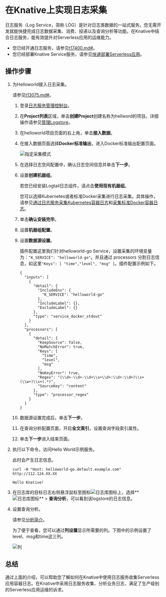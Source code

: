 # 在Knative上实现日志采集

日志服务（Log Service，简称 LOG）是针对日志类数据的一站式服务。您无需开发就能快捷完成日志数据采集、消费、投递以及查询分析等功能。在Knative中结合日志服务，能有效提升对Serverless应用的运维能力。

-   您已经开通日志服务，请参见[t17400.md\#](/cn.zh-CN/Kubernetes集群用户指南/可观测性/日志管理/通过日志服务采集Kubernetes容器日志.md)。
-   您已经部署Knative Service服务，请参见[快速部署Serverless应用](/cn.zh-CN/Kubernetes集群用户指南/Knative管理/Knative服务管理/快速部署Serverless应用.md)。

## 操作步骤

1.  为Helloworld接入日志采集。

    请参见[t13075.md\#](/cn.zh-CN/数据采集/Logtail采集/采集容器日志/通过DaemonSet-控制台方式采集Kubernetes标准输出.md)。

    1.  登录[日志服务管理控制台](http://sls.console.aliyun.com/)。

    2.  在**Project列表**区域，单击**创建Project**创建名称为hellword的项目。详细操作请参见[管理Logstore](/cn.zh-CN/数据采集/准备工作/管理Logstore.md)。

    3.  在helloworld项目页面的右上角，单击**接入数据**。

    4.  在接入数据页面选择**Docker标准输出**，进入Docker标准输出配置页面。

        ![指定采集模式](https://static-aliyun-doc.oss-accelerate.aliyuncs.com/assets/img/zh-CN/9995659951/p49477.png)

    5.  在选择日志空间配置中，确认日志空间信息并单击**下一步**。

    6.  设置**创建机器组**。

        若您已经安装Logtail日志组件，请点击**使用现有机器组**。

        您可以选择Kubernetes或者标准Docker采集进行日志采集。具体操作，请参见[通过日志服务采集Kubernetes容器日志](/cn.zh-CN/Kubernetes集群用户指南/可观测性/日志管理/通过日志服务采集Kubernetes容器日志.md)和[采集标准Docker容器日志](/cn.zh-CN/数据采集/Logtail采集/采集容器日志/采集标准Docker容器日志.md)。

    7.  单击**确认安装完毕**。

    8.  设置**机器组配置**。

    9.  设置**数据源设置**。

        插件配置这里我们针对helloworld-go Service，设置采集的环境变量为：`"K_SERVICE": "helloworld-go"`。并且通过 processors 分割日志信息，如这里`"Keys": [ "time","level", "msg" ]`。插件配置示例如下。

        ```
        {
          "inputs": [
            {
              "detail": {
                "IncludeEnv": {
                  "K_SERVICE": "helloworld-go"
                },
                "IncludeLabel": {},
                "ExcludeLabel": {}
              },
              "type": "service_docker_stdout"
            }
          ],
          "processors": [
            {
              "detail": {
                "KeepSource": false,
                "NoMatchError": true,
                "Keys": [
                  "time",
                  "level",
                  "msg"
                ],
                "NoKeyError": true,
                "Regex": "(\\d+-\\d+-\\d+\\s+\\d+:\\d+:\\d+)\\s+(\\w+)\\s+(.*)",
                "SourceKey": "content"
              },
              "type": "processor_regex"
            }
          ]
        }
        ```

    10. 数据源设置完成后，单击**下一步**。

    11. 在查询分析配置页面，开启**全文索引**，设置查询字段索引属性。

    12. 单击**下一步**进入结束页面。

2.  执行以下命令，访问Hello World示例服务。

    此时会产生日志信息。

    ```
    curl -H "Host: helloworld-go.default.example.com" http://112.124.XX.XX
    ```

    ```
    Hello Knative!
    ```

3.  在日志库的目标日志右侧悬浮鼠标至图标![日志库图标](https://static-aliyun-doc.oss-accelerate.aliyuncs.com/assets/img/zh-CN/9995659951/p94111.png)上，选择**![日志库图标](https://static-aliyun-doc.oss-accelerate.aliyuncs.com/assets/img/zh-CN/9995659951/p94111.png)** \> **查询分析**，可以看到该logstore的日志信息。

4.  设置查询分析。

    请参见[分析简介](/cn.zh-CN/查询与分析/分析简介.md)。

    为了便于查看，您可以通过**列设置**显示所需要的列。下图中的示例设置了level、msg和time这三列。

    ![列](https://static-aliyun-doc.oss-accelerate.aliyuncs.com/assets/img/zh-CN/9995659951/p149161.png)


## 总结

通过上面的介绍，可以帮助您了解如何在Knative中使用日志服务收集Serverless应用容器日志。在Knative中采用日志服务收集、分析业务日志，满足了生产级别的Serverless应用运维的诉求。

